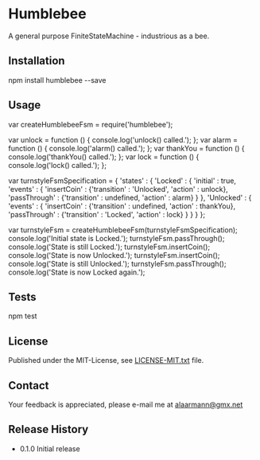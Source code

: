 Humblebee
=========

A general purpose FiniteStateMachine - industrious as a bee.

## Installation

  npm install humblebee --save

## Usage

  var createHumblebeeFsm = require('humblebee');

  var unlock = function () {
    console.log('unlock() called.');
  };
  var alarm = function () {
    console.log('alarm() called.');
  };
  var thankYou = function () {
    console.log('thankYou() called.');
  };
  var lock = function () {
    console.log('lock() called.');
  };

  var turnstyleFsmSpecification = {
    'states' : {
      'Locked' : {
        'initial' : true,
        'events' : {
          'insertCoin' : {'transition' : 'Unlocked', 'action' : unlock},
          'passThrough' : {'transition' : undefined, 'action' : alarm}
        }
      },
      'Unlocked' : {
        'events' : {
          'insertCoin' : {'transition' : undefined, 'action' : thankYou},
          'passThrough' : {'transition' : 'Locked', 'action' : lock}
        }
      }
    }
  };

  var turnstyleFsm = createHumblebeeFsm(turnstyleFsmSpecification);
  console.log('Initial state is Locked.');
  turnstyleFsm.passThrough();
  console.log('State is still Locked.');
  turnstyleFsm.insertCoin();
  console.log('State is now Unlocked.');
  turnstyleFsm.insertCoin();
  console.log('State is still Unlocked.');
  turnstyleFsm.passThrough();
  console.log('State is now Locked again.');


## Tests

  npm test


## License

Published under the MIT-License, see [LICENSE-MIT.txt](https://github.com/alaarmann/humblebee/blob/master/LICENSE-MIT.txt) file.


## Contact

Your feedback is appreciated, please e-mail me at [alaarmann@gmx.net](mailto:alaarmann@gmx.net)

## Release History

* 0.1.0 Initial release
